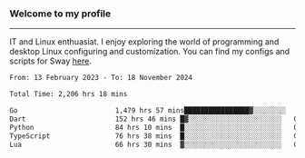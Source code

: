 ### Welcome to my profile

---

IT and Linux enthuasiat. I enjoy exploring the world of programming and desktop Linux configuring and customization. You can find my configs and scripts for Sway [here](https://github.com/uroborosq/mess-of-linux-configurations).

<!-- <div display="block">
 	<img align="left" width="48%" alt="isocalendar" src=".github/metrics/isocalendar_metrics.svg" />
	<img align="center" width="48%" alt="contributions" src=".github/metrics/contributions_metrics.svg" />
	<img align="center" alt="languages" src=".github/metrics/languages_metrics.svg" />
</div> -->

<!-- ![](https://komarev.com/ghpvc/?username=uroborosq&color=success&style=flat-square) -->
<!-- [](https://img.shields.io/github/last-commit/uroborosq/uroborosq?label=Profile%20updated&style=flat-square) -->

<!--START_SECTION:waka-->

```txt
From: 13 February 2023 - To: 18 November 2024

Total Time: 2,206 hrs 18 mins

Go                        1,479 hrs 57 mins████████████████▓░░░░░░░░   66.38 %
Dart                      152 hrs 46 mins █▓░░░░░░░░░░░░░░░░░░░░░░░   06.85 %
Python                    84 hrs 10 mins  █░░░░░░░░░░░░░░░░░░░░░░░░   03.78 %
TypeScript                76 hrs 38 mins  █░░░░░░░░░░░░░░░░░░░░░░░░   03.44 %
Lua                       66 hrs 30 mins  ▓░░░░░░░░░░░░░░░░░░░░░░░░   02.98 %
```

<!--END_SECTION:waka-->
